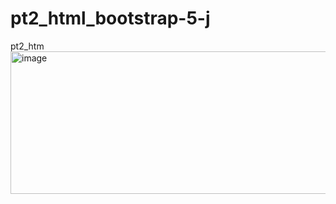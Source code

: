 # pt2_html_bootstrap-5-j
pt2_htm
<img width="1915" height="228" alt="image" src="https://github.com/user-attachments/assets/fadd5787-6037-4a58-a9fc-27e5bea069c0" />
